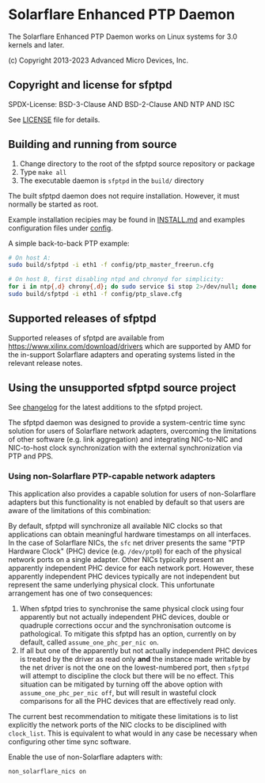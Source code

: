 # Solarflare Enhanced PTP Daemon

The Solarflare Enhanced PTP Daemon works on Linux systems for 3.0 kernels and
later.

(c) Copyright 2013-2023 Advanced Micro Devices, Inc.

## Copyright and license for sfptpd

SPDX-License: BSD-3-Clause AND BSD-2-Clause AND NTP AND ISC

See [LICENSE](LICENSE) file for details.

## Building and running from source

1. Change directory to the root of the sfptpd source repository or package
2. Type `make all`
3. The executable daemon is `sfptpd` in the `build/` directory

The built sfptpd daemon does not require installation. However, it must
normally be started as root.

Example installation recipies may be found in [INSTALL.md](INSTALL.md) and
examples configuration files under [config](config/).

A simple back-to-back PTP example:

```sh
# On host A:
sudo build/sfptpd -i eth1 -f config/ptp_master_freerun.cfg

# On host B, first disabling ntpd and chronyd for simplicity:
for i in ntp{,d} chrony{,d}; do sudo service $i stop 2>/dev/null; done
sudo build/sfptpd -i eth1 -f config/ptp_slave.cfg
```

## Supported releases of sfptpd

Supported releases of sfptpd are available from
<https://www.xilinx.com/download/drivers> which are supported by AMD for
the in-support Solarflare adapters and operating systems listed in the
relevant release notes.

## Using the unsupported sfptpd source project

See [changelog](CHANGELOG.md) for the latest additions to the sfptpd project.

The sfptpd daemon was designed to provide a system-centric time sync solution
for users of Solarflare network adapters, overcoming the limitations of other
software (e.g. link aggregation) and integrating NIC-to-NIC and NIC-to-host
clock synchronization with the external synchronization via PTP and PPS.

### Using non-Solarflare PTP-capable network adapters

This application also provides a capable solution for users of non-Solarflare
adapters but this functionality is not enabled by default so that users are
aware of the limitations of this combination:

By default, sfptpd will synchronize all available NIC clocks so that
applications can obtain meaningful hardware timestamps on all interfaces. In
the case of Solarflare NICs, the `sfc` net driver presents the same "PTP
Hardware Clock" (PHC) device (e.g. `/dev/ptp0`) for each of the physical
network ports on a single adapter. Other NICs typically present an
apparently independent PHC device for each network port. However, these
apparently independent PHC devices typically are not independent but represent
the same underlying physical clock. This unfortunate arrangement has one of two
consequences:

1. When sfptpd tries to synchronise the same physical clock using four
   apparently but not actually independent PHC devices, double or quadruple
   corrections occur and the synchronisation outcome is pathological. To
   mitigate this sfptpd has an option, currently on by default, called
   `assume_one_phc_per_nic on`.
2. If all but one of the apparently but not actually independent PHC devices is
   treated by the driver as read only **and** the instance made writable by the
   net driver is not the one on the lowest-numbered port, then `sfptpd` will
   attempt to discipline the clock but there will be no effect. This
   situation can be mitigated by turning off the above option with
   `assume_one_phc_per_nic off`, but will result in wasteful clock comparisons
   for all the PHC devices that are effectively read only.

The current best recommendation to mitigate these limitations is to list
explicitly the network ports of the NIC clocks to be disciplined with
`clock_list`. This is equivalent to what would in any case be necessary when
configuring other time sync software.

Enable the use of non-Solarflare adapters with:

```config
non_solarflare_nics on
```
